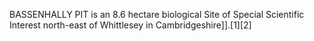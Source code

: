 BASSENHALLY PIT is an 8.6 hectare biological Site of Special Scientific Interest north-east of Whittlesey in Cambridgeshire]].[1][2]
